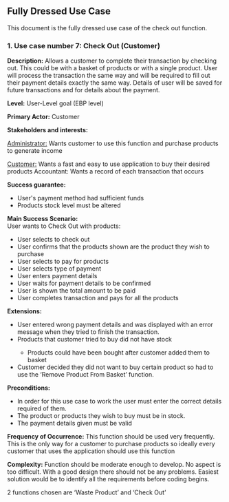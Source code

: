## Fully Dressed Use Case ##

This document is the fully dressed use case of the check out function.  

### 1. Use case number 7: Check Out (Customer) ###


**Description:**
Allows a customer to complete their transaction by checking out. This could be with a basket of products or with a single product. User will process the transaction the same way and will be required to fill out their payment details exactly the same way. 
Details of user will be saved for future transactions and for details about the payment.


**Level:**
User-Level goal (EBP level)


**Primary Actor:**
Customer


**Stakeholders and interests:**

<u>Administrator:</u> Wants customer to use this function and purchase products to generate income

<u>Customer:</u> Wants a fast and easy to use application to buy their desired products
Accountant: Wants a record of each transaction that occurs


**Success guarantee:**
<ul>
	<li>User's payment method had sufficient funds</li>
	<li>Products stock level must be altered</li>
</ul>

**Main Success Scenario:**</br>
User wants to Check Out with products: 
<ul>
	<li>User selects to check out</li>
	<li>User confirms that the products shown are the product they wish to purchase</li>
	<li>User selects to pay for products</li>
	<li>User selects type of payment</li>
	<li>User enters payment details</li>
	<li>User waits for payment details to be confirmed</li>
	<li>User is shown the total amount to be paid</li>
	<li>User completes transaction and pays for all the products</li>
</ul>

**Extensions:**
<ul>
	<li>User entered wrong payment details and was displayed with an error message when they tried to finish the transaction.</li>
	<li>Products that customer tried to buy did not have stock</li>
	<ul><li>Products could have been bought after customer added them to basket</li></ul>
	<li>Customer decided they did not want to buy certain product so had to use the ‘Remove Product From Basket’ function.</li>
</ul>

**Preconditions:**
<ul>
	<li>In order for this use case to work the user must enter the correct details required of them.</li> 
	<li>The product or products they wish to buy must be in stock.</li> 
	<li>The payment details given must be valid</li> 
</ul>

**Frequency of Occurrence:**
This function should be used very frequently. This is the only way for a customer to purchase products so ideally every customer that uses the application should use this function


**Complexity:**
Function should be moderate enough to develop. No aspect is too difficult. With a good design there should not be any problems. Easiest solution would be to identify all the requirements before coding begins.




2 functions chosen are ‘Waste Product’ and ‘Check Out’

